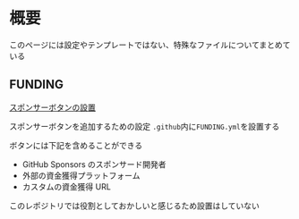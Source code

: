 # 概要

このページには設定やテンプレートではない、特殊なファイルについてまとめている

## FUNDING

[スポンサーボタンの設置](https://docs.github.com/ja/repositories/managing-your-repositorys-settings-and-features/customizing-your-repository/displaying-a-sponsor-button-in-your-repository)

スポンサーボタンを追加するための設定
`.github`内に`FUNDING.yml`を設置する

ボタンには下記を含めることができる

* GitHub Sponsors のスポンサード開発者
* 外部の資金獲得プラットフォーム
* カスタムの資金獲得 URL

このレポジトリでは役割としておかしいと感じるため設置はしていない
